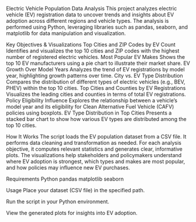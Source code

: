 Electric Vehicle Population Data Analysis
This project analyzes electric vehicle (EV) registration data to uncover trends and insights about EV adoption across different regions and vehicle types. The analysis is performed using Python, leveraging libraries such as pandas, seaborn, and matplotlib for data manipulation and visualization.

Key Objectives & Visualizations
Top Cities and ZIP Codes by EV Count
Identifies and visualizes the top 10 cities and ZIP codes with the highest number of registered electric vehicles.
Most Popular EV Makes
Shows the top 10 EV manufacturers using a pie chart to illustrate their market share.
EV Growth Over Model Years
Analyzes the trend of EV registrations by model year, highlighting growth patterns over time.
City vs. EV Type Distribution
Compares the distribution of different types of electric vehicles (e.g., BEV, PHEV) within the top 10 cities.
Top Cities and Counties by EV Registrations
Visualizes the leading cities and counties in terms of total EV registrations.
Policy Eligibility Influence
Explores the relationship between a vehicle’s model year and its eligibility for Clean Alternative Fuel Vehicle (CAFV) policies using boxplots.
EV Type Distribution in Top Cities
Presents a stacked bar chart to show how various EV types are distributed among the top 10 cities.

How It Works
The script loads the EV population dataset from a CSV file.
It performs data cleaning and transformation as needed.
For each analysis objective, it computes relevant statistics and generates clear, informative plots.
The visualizations help stakeholders and policymakers understand where EV adoption is strongest, which types and makes are most popular, and how policies may influence new EV purchases.

Requirements
Python
pandas
matplotlib
seaborn

Usage
Place your dataset (CSV file) in the specified path.

Run the script in your Python environment.

View the generated plots for insights into EV adoption.
